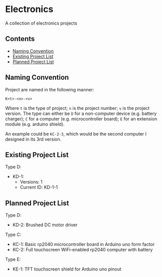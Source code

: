 # Electronics
A collection of electronics projects

## Contents
- [Naming Convention](#naming-convention)
- [Existing Project List](#existing-project-list)
- [Planned Project List](#planned-project-list)

## Naming Convention
Project are named in the following manner:

`K<t>-<n>-<v>`

Where `t` is the type of project; `n` is the project number; `v` is the project version. The type can either be `D` for a non-computer device (e.g. battery charger); `C` for a computer (e.g. microcontroller board); `E` for an extension module (e.g. arduino shield).

An example could be `KC-2-3`, which would be the second computer I designed in its 3rd version.

## Existing Project List

Type D:
- KD-1:
    - Versions: 1
    - Current ID: KD-1-1

## Planned Project List

Type D:
- KD-2: Brushed DC motor driver

Type C:
- KC-1: Basic rp2040 microcontroller board in Arduino uno form factor
- KC-2: Full touchscreen WiFi-enabled rp2040 computer with battery

Type E:
- KE-1: TFT touchscreen shield for Arduino uno pinout
